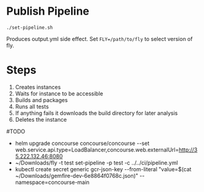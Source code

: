 # Publish Pipeline
```console
./set-pipeline.sh
```
Produces output.yml side effect.
Set `FLY=/path/to/fly` to select version of fly.


# Steps
1. Creates instances
2. Waits for instance to be accessible
3. Builds and packages
4. Runs all tests
5. If anything fails it downloads the build directory for later analysis
6. Deletes the instance

#TODO
* helm upgrade concourse concourse/concourse --set web.service.api.type=LoadBalancer,concourse.web.externalUrl=http://35.222.132.46:8080
* ~/Downloads/fly -t test set-pipeline -p test -c ../../ci/pipeline.yml
* kubectl create secret generic gcr-json-key --from-literal "value=$(cat ~/Downloads/gemfire-dev-6e8864f0768c.json)" --namespace=concourse-main
